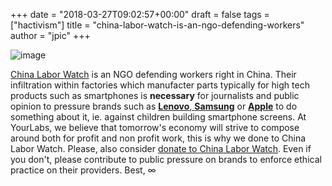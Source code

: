 +++
date = "2018-03-27T09:02:57+00:00"
draft = false
tags = ["hactivism"]
title = "china-labor-watch-is-an-ngo-defending-workers"
author = "jpic"
+++

![image](/img/2018-03-27-china-labor-watch-is-an-ngo-defending-workers/0830120726209812e5889fa9fd5008fe62bf5192cd2d01926aeccff0c51263f0.png)

[China Labor Watch](http://www.chinalaborwatch.org/) is an NGO defending workers right in China. Their infiltration within factories which manufacter parts typically for high tech products such as smartphones is **necessary** for journalists and public opinion to pressure brands such as [**Lenovo**, **Samsung**](http://www.chinalaborwatch.org/newscast/348) or [**Apple**](http://www.chinalaborwatch.org/report/120) to do something about it, ie. against children building smartphone screens. At YourLabs, we believe that tomorrow's economy will strive to compose around both for profit and non profit work, this is why we done to China Labor Watch. Please, also consider [donate to China Labor Watch](chinalaborwatch.org/donate.aspx). Even if you don't, please contribute to public pressure on brands to enforce ethical practice on their providers. Best, ∞
